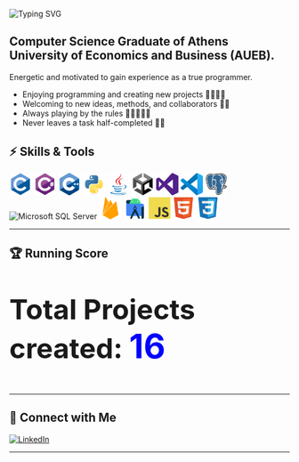 <p align="left"">
  <img src="https://readme-typing-svg.herokuapp.com?font=Fira+Code&size=22&pause=1000&width=440&lines=Hello+There👋!+Nice+to+meet+you!;My+name+is+Marios+;And+I+am+a+programmer+%F0%9F%91%A8%E2%80%8D%F0%9F%92%BB+;" alt="Typing SVG" />
</p>

## Computer Science Graduate of Athens University of Economics and Business (AUEB). 

Energetic and motivated to gain experience as a true programmer.

- Enjoying programming and creating new projects 👨🏻‍💻🤓
- Welcoming to new ideas, methods, and collaborators 🤝🏻
- Always playing by the rules ✋🏻👨🏻‍💼
- Never leaves a task half-completed 💯✅

## ⚡ **Skills & Tools**  

<p align="left">
  <img src="https://raw.githubusercontent.com/devicons/devicon/master/icons/c/c-original.svg" alt="C" width="40" height="40"/>
  <img src="https://raw.githubusercontent.com/devicons/devicon/master/icons/csharp/csharp-original.svg" alt="C#" width="40" height="40"/>
  <img src="https://raw.githubusercontent.com/devicons/devicon/master/icons/cplusplus/cplusplus-original.svg" alt="C++" width="40" height="40"/>
  <img src="https://raw.githubusercontent.com/devicons/devicon/master/icons/python/python-original.svg" alt="Python" width="40" height="40"/>
  <img src="https://raw.githubusercontent.com/devicons/devicon/master/icons/java/java-original.svg" alt="Java" width="40" height="40"/>
  <img src="https://raw.githubusercontent.com/devicons/devicon/master/icons/unity/unity-original.svg" alt="Unity" width="40" height="40"/> 
  <img src="https://raw.githubusercontent.com/devicons/devicon/master/icons/visualstudio/visualstudio-plain.svg" alt="Visual Studio Code" width="40" height="40"/>
  <img src="https://raw.githubusercontent.com/devicons/devicon/master/icons/vscode/vscode-original.svg" alt="VS Code" width="40" height="40"/>
  <img src="https://raw.githubusercontent.com/devicons/devicon/master/icons/postgresql/postgresql-original.svg" alt="PostgreSQL" width="40" height="40"/>
  <img src="https://www.svgrepo.com/show/303229/microsoft-sql-server-logo.svg" alt="Microsoft SQL Server" width="40" height="40"/>
  <img src="https://raw.githubusercontent.com/devicons/devicon/master/icons/firebase/firebase-plain.svg" alt="Firebase" width="40" height="40"/>
  <img src="https://raw.githubusercontent.com/devicons/devicon/master/icons/androidstudio/androidstudio-original.svg" alt="Android Studio" width="40" height="40"/>
  <img src="https://raw.githubusercontent.com/devicons/devicon/master/icons/javascript/javascript-original.svg" alt="JavaScript" width="40" height="40"/>
  <img src="https://raw.githubusercontent.com/devicons/devicon/master/icons/html5/html5-original.svg" alt="HTML" width="40" height="40"/>
  <img src="https://raw.githubusercontent.com/devicons/devicon/master/icons/css3/css3-original.svg" alt="CSS" width="40" height="40"/>
</p>

---

## 🏆 **Running Score**

<p style="font-size:50px; text-align:left;">
  <strong>Total Projects created: <span style="color:blue; font-size:60px;">16</span></strong>
</p>

---

## 💬 **Connect with Me**

<p align="left">
  <a href="https://www.linkedin.com/in/marios-papageorgiou-08a821317/" target="_blank">
    <img src="https://img.shields.io/badge/LinkedIn-0077B5?style=for-the-badge&logo=linkedin&logoColor=white" alt="LinkedIn" />
  </a>
</p>

---


